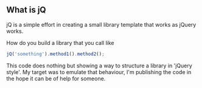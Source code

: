 What is jQ
--------------------------------------
jQ is a simple effort in creating a small library template that works as jQuery works.

How do you build a library that you call like
```javascript
jQ('something').method1().method2();
```
This code does nothing but showing a way to structure a library in 'jQuery style'.
My target was to emulate that behaviour, I'm publishing the code in the hope it can be of help for someone.
